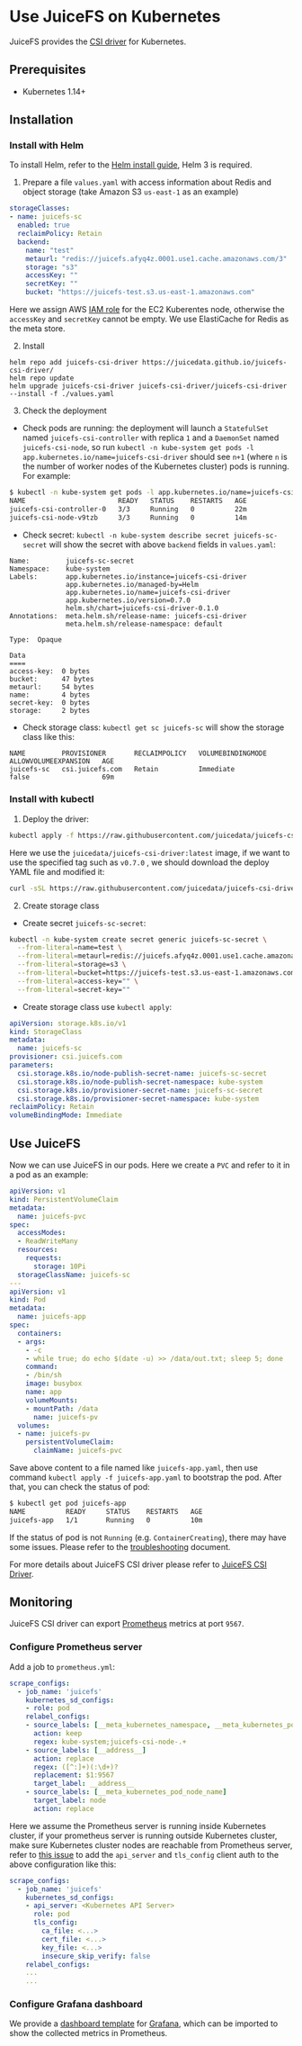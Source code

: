 # Use JuiceFS on Kubernetes

JuiceFS provides the [CSI driver](https://github.com/juicedata/juicefs-csi-driver) for Kubernetes.


## Prerequisites

- Kubernetes 1.14+


## Installation

### Install with Helm

To install Helm, refer to the [Helm install guide](https://github.com/helm/helm#install), Helm 3 is required.

1. Prepare a file `values.yaml` with access information about Redis and object storage (take Amazon S3 `us-east-1` as an example)

```yaml
storageClasses:
- name: juicefs-sc
  enabled: true
  reclaimPolicy: Retain
  backend:
    name: "test"
    metaurl: "redis://juicefs.afyq4z.0001.use1.cache.amazonaws.com/3"
    storage: "s3"
    accessKey: ""
    secretKey: ""
    bucket: "https://juicefs-test.s3.us-east-1.amazonaws.com"
```

Here we assign AWS [IAM role](https://docs.aws.amazon.com/IAM/latest/UserGuide/id_roles_use_switch-role-ec2.html) for the EC2 Kuberentes node, otherwise the `accessKey` and `secretKey` cannot be empty. We use ElastiCache for Redis as the meta store.

2. Install

```shell
helm repo add juicefs-csi-driver https://juicedata.github.io/juicefs-csi-driver/
helm repo update
helm upgrade juicefs-csi-driver juicefs-csi-driver/juicefs-csi-driver --install -f ./values.yaml
```

3. Check the deployment

- Check pods are running: the deployment will launch a `StatefulSet` named `juicefs-csi-controller` with replica `1` and a `DaemonSet` named `juicefs-csi-node`, so run `kubectl -n kube-system get pods -l app.kubernetes.io/name=juicefs-csi-driver` should see `n+1` (where `n` is the number of worker nodes of the Kubernetes cluster) pods is running. For example:

```sh
$ kubectl -n kube-system get pods -l app.kubernetes.io/name=juicefs-csi-driver
NAME                       READY   STATUS    RESTARTS   AGE
juicefs-csi-controller-0   3/3     Running   0          22m
juicefs-csi-node-v9tzb     3/3     Running   0          14m
```

- Check secret: `kubectl -n kube-system describe secret juicefs-sc-secret` will show the secret with above `backend` fields in `values.yaml`:

```
Name:         juicefs-sc-secret
Namespace:    kube-system
Labels:       app.kubernetes.io/instance=juicefs-csi-driver
              app.kubernetes.io/managed-by=Helm
              app.kubernetes.io/name=juicefs-csi-driver
              app.kubernetes.io/version=0.7.0
              helm.sh/chart=juicefs-csi-driver-0.1.0
Annotations:  meta.helm.sh/release-name: juicefs-csi-driver
              meta.helm.sh/release-namespace: default

Type:  Opaque

Data
====
access-key:  0 bytes
bucket:      47 bytes
metaurl:     54 bytes
name:        4 bytes
secret-key:  0 bytes
storage:     2 bytes
```

- Check storage class: `kubectl get sc juicefs-sc` will show the storage class like this:

```
NAME         PROVISIONER       RECLAIMPOLICY   VOLUMEBINDINGMODE   ALLOWVOLUMEEXPANSION   AGE
juicefs-sc   csi.juicefs.com   Retain          Immediate           false                  69m
```

### Install with kubectl

1. Deploy the driver:

```bash
kubectl apply -f https://raw.githubusercontent.com/juicedata/juicefs-csi-driver/master/deploy/k8s.yaml
```

Here we use the `juicedata/juicefs-csi-driver:latest` image, if we want to use the specified tag such as `v0.7.0` , we should download the deploy YAML file and modified it:

```bash
curl -sSL https://raw.githubusercontent.com/juicedata/juicefs-csi-driver/master/deploy/k8s.yaml | sed 's@juicedata/juicefs-csi-driver@juicedata/juicefs-csi-driver:v0.7.0@' | kubectl apply -f -
```

2. Create storage class

- Create secret `juicefs-sc-secret`:

```bash
kubectl -n kube-system create secret generic juicefs-sc-secret \
  --from-literal=name=test \
  --from-literal=metaurl=redis://juicefs.afyq4z.0001.use1.cache.amazonaws.com/3 \
  --from-literal=storage=s3 \
  --from-literal=bucket=https://juicefs-test.s3.us-east-1.amazonaws.com \
  --from-literal=access-key="" \
  --from-literal=secret-key=""

```

- Create storage class use `kubectl apply`:

```yaml
apiVersion: storage.k8s.io/v1
kind: StorageClass
metadata:
  name: juicefs-sc
provisioner: csi.juicefs.com
parameters:
  csi.storage.k8s.io/node-publish-secret-name: juicefs-sc-secret
  csi.storage.k8s.io/node-publish-secret-namespace: kube-system
  csi.storage.k8s.io/provisioner-secret-name: juicefs-sc-secret
  csi.storage.k8s.io/provisioner-secret-namespace: kube-system
reclaimPolicy: Retain
volumeBindingMode: Immediate
```


## Use JuiceFS

Now we can use JuiceFS in our pods.  Here we create a `PVC` and refer to it in a pod as an example:

```yaml
apiVersion: v1
kind: PersistentVolumeClaim
metadata:
  name: juicefs-pvc
spec:
  accessModes:
  - ReadWriteMany
  resources:
    requests:
      storage: 10Pi
  storageClassName: juicefs-sc
---
apiVersion: v1
kind: Pod
metadata:
  name: juicefs-app
spec:
  containers:
  - args:
    - -c
    - while true; do echo $(date -u) >> /data/out.txt; sleep 5; done
    command:
    - /bin/sh
    image: busybox
    name: app
    volumeMounts:
    - mountPath: /data
      name: juicefs-pv
  volumes:
  - name: juicefs-pv
    persistentVolumeClaim:
      claimName: juicefs-pvc
```

Save above content to a file named like `juicefs-app.yaml`, then use command `kubectl apply -f juicefs-app.yaml` to bootstrap the pod. After that, you can check the status of pod:

```sh
$ kubectl get pod juicefs-app
NAME          READY     STATUS    RESTARTS   AGE
juicefs-app   1/1       Running   0          10m
```

If the status of pod is not `Running` (e.g. `ContainerCreating`), there may have some issues. Please refer to the [troubleshooting](https://github.com/juicedata/juicefs-csi-driver/blob/master/docs/troubleshooting.md) document.

For more details about JuiceFS CSI driver please refer to [JuiceFS CSI Driver](https://github.com/juicedata/juicefs-csi-driver).


## Monitoring

JuiceFS CSI driver can export [Prometheus](https://prometheus.io) metrics at port `9567`.

### Configure Prometheus server

Add a job to `prometheus.yml`:

```yaml
scrape_configs:
  - job_name: 'juicefs'
    kubernetes_sd_configs:
    - role: pod
    relabel_configs:
    - source_labels: [__meta_kubernetes_namespace, __meta_kubernetes_pod_name]
      action: keep
      regex: kube-system;juicefs-csi-node-.+
    - source_labels: [__address__]
      action: replace
      regex: ([^:]+)(:\d+)?
      replacement: $1:9567
      target_label: __address__
    - source_labels: [__meta_kubernetes_pod_node_name]
      target_label: node
      action: replace
```

Here we assume the Prometheus server is running inside Kubernetes cluster, if your prometheus server is running outside Kubernetes cluster, make sure Kubernetes cluster nodes are reachable from Prometheus server, refer to [this issue](https://github.com/prometheus/prometheus/issues/4633) to add the `api_server` and `tls_config` client auth to the above configuration like this:

```yaml
scrape_configs:
  - job_name: 'juicefs'
    kubernetes_sd_configs:
    - api_server: <Kubernetes API Server>
      role: pod
      tls_config:
        ca_file: <...>
        cert_file: <...>
        key_file: <...>
        insecure_skip_verify: false
    relabel_configs:
    ...
    ...
```

### Configure Grafana dashboard

We provide a [dashboard template](./k8s_grafana_template.json) for [Grafana](https://grafana.com), which can be imported to show the collected metrics in Prometheus.